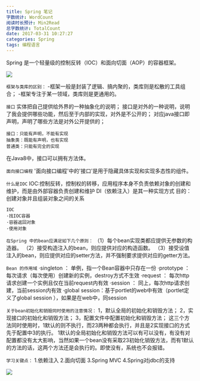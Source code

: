 ```yaml
---
title: Spring 笔记
字数统计: WordCount
阅读时长预计: Min2Read
总字数统计: TotalCount
date: 2017-03-31 10:27:27
categories: Spring
tags: 编程语言
---
```


Spring 是一个轻量级的控制反转（IOC）和面向切面（AOP）的容器框架。

![](http://pic.sc.chinaz.com/files/pic/pic9/201508/apic14250.jpg)

<!--more-->

``
框架与类库的区别：
``
-框架一般是封装了逻辑、搞内聚的，类库则是松散的工具组合；
-框架专注于某一领域，类库则是更通用的。

``
接口
``
实体把自己提供给外界的一种抽象化的说明；
接口是对外的一种说明，说明了我会提供哪些功能，然后至于内部的实现，对外是不公开的；
对应java接口即声明，声明了哪些方法是对外公开提供的；
```
接口：只能有声明，不能有实现
抽象类：既能有声明，也有实现
普通类：只能有完全的实现
```
在Java8中，接口可以拥有方法体。

``
面向接口编程
``
'面向接口编程'中的'接口'是用于隐藏具体实现和实现多态性的组件。

``
什么是IOC
``
IOC:控制反转，控制权的转移，应用程序本身不负责依赖对象的创建和维护，而是由外部容器负责创建和维护
DI（依赖注入）是其一种实现方式
目的：创建对象并且组装对象之间的关系
```
IOC 
·找IOC容器
·容器返回对象
·使用对象
```
``
在Spring 中的bean应满足如下几个原则：
``
（1）每个bean实现类都应提供无参数的构造器。
（2）接受构造注入的bean，则应提供对应的构造函数。
（3）接受设值注入的bean，则应提供对应的setter方法，并不强制要求提供对应的getter方法。

``
Bean 的作用域
``
·singleton ： 单例，指一个Bean容器中只存在一份
·prototype ： 每次请求（每次使用）创建新的实例，destroy方式不生效
·request ： 每次http请求创建一个实例且仅在当前request内有效
·session ： 同上，每次http请求创建，当前session内有效
·global session：基于portlet的web中有效（portlet定义了global session ），如果是在web中，同session 

``
关于bean初始化和销毁同时使用的注意情况：
``
1，默认全局的初始化和销毁方法；
2，实现接口的初始化和销毁方法；
3，配置文件中配置初始化和销毁方法；
这三个方法同时使用时，1默认的则不执行，而23两种都会执行，并且是2实现接口的方式先于配置中3的执行。
1默认的全局初始化和销毁方法可以有可以没有，有没有对配置都没有太大影响，当然如果一个bean没有采取23初始化销毁方法，而有1默认的方法的话，这两个方法还是会执行的。即使没有，系统也不会报错。

``
学习关键点：
``
1.依赖注入
2.面向切面
3.Spring MVC
4.Spring对jdbc的支持



![](http://img.hb.aicdn.com/81933b2645c21721203bbaaf66434a7dd5a2cae97c96-bNs1cZ_fw658)